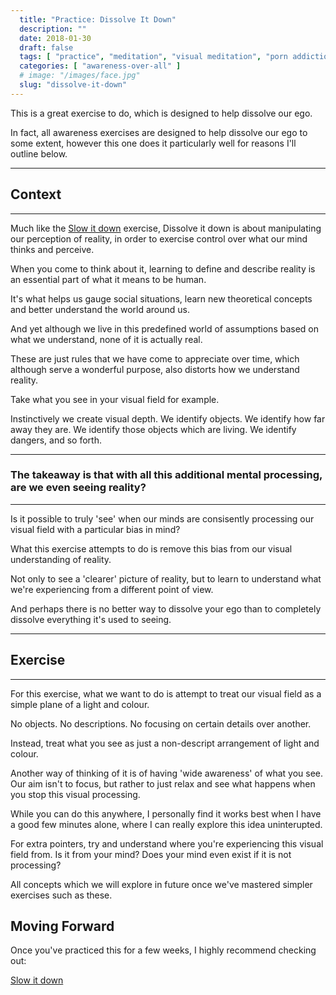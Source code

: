 ```yaml
---
  title: "Practice: Dissolve It Down"
  description: ""
  date: 2018-01-30
  draft: false
  tags: [ "practice", "meditation", "visual meditation", "porn addiction", "addiction", "awareness", "awareness exercises", "perspective", "nofap", "neverfap", "neverfap deluxe" ]
  categories: [ "awareness-over-all" ]
  # image: "/images/face.jpg"
  slug: "dissolve-it-down"
---
```


This is a great exercise to do, which is designed to help dissolve our ego. 

In fact, all awareness exercises are designed to help dissolve our ego to some extent, however this one does it particularly well for reasons I'll outline below. 

<hr />

## Context

<hr />

Much like the <a class="link" href="/guide/slow-it-down">Slow it down</a> exercise, Dissolve it down is about manipulating our perception of reality, in order to exercise control over what our mind thinks and perceive. 

When you come to think about it, learning to define and describe reality is an essential part of what it means to be human.

It's what helps us gauge social situations, learn new theoretical concepts and better understand the world around us.

And yet although we live in this predefined world of assumptions based on what we understand, none of it is actually real.

These are just rules that we have come to appreciate over time, which although serve a wonderful purpose, also distorts how we understand reality. 

Take what you see in your visual field for example.

Instinctively we create visual depth. We identify objects. We identify how far away they are. We identify those objects which are living. We identify dangers, and so forth.

<hr />

### The takeaway is that with all this additional mental processing, are we even seeing reality?

<hr />

Is it possible to truly 'see' when our minds are consisently processing our visual field with a particular bias in mind?

What this exercise attempts to do is remove this bias from our visual understanding of reality. 

Not only to see a 'clearer' picture of reality, but to learn to understand what we're experiencing from a different point of view.

And perhaps there is no better way to dissolve your ego than to completely dissolve everything it's used to seeing. 

<hr />

## Exercise

<hr />

For this exercise, what we want to do is attempt to treat our visual field as a simple plane of a light and colour. 

No objects. No descriptions. No focusing on certain details over another.

Instead, treat what you see as just a non-descript arrangement of light and colour.

Another way of thinking of it is of having 'wide awareness' of what you see. Our aim isn't to focus, but rather to just relax and see what happens when you stop this visual processing. 

While you can do this anywhere, I personally find it works best when I have a good few minutes alone, where I can really explore this idea uninterupted.

For extra pointers, try and understand where you're experiencing this visual field from. Is it from your mind? Does your mind even exist if it is not processing?

All concepts which we will explore in future once we've mastered simpler exercises such as these. 

<!-- Recommend period  -->

## Moving Forward

Once you've practiced this for a few weeks, I highly recommend checking out: 

<a class="link" href="/guide/slow-it-down">Slow it down</a>